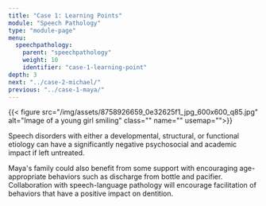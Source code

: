 ```yaml
---
title: "Case 1: Learning Points"
module: "Speech Pathology"
type: "module-page"
menu:
  speechpathology:
    parent: "speechpathology"
    weight: 10
    identifier: "case-1-learning-point"
depth: 3
next: "../case-2-michael/"
previous: "../case-1-maya/"
---
```

<div class="pageblock right img-polaroid img-rounded">
<div class="caption">
</div>
{{< figure src="/img/assets/8758926659_0e32625f1_jpg_600x600_q85.jpg" alt="Image of a young girl smiling" class="" name="" usemap="">}}</div><div class="pageblock"><p>Speech disorders with either a developmental, structural, or functional etiology can have a significantly negative psychosocial and academic impact if left untreated.</p>
<p>Maya's family could also benefit from some support with encouraging age-appropriate behaviors such as discharge from bottle and pacifier. Collaboration with speech-language pathology will encourage facilitation of behaviors that have a positive impact on dentition.</p>
</div>
